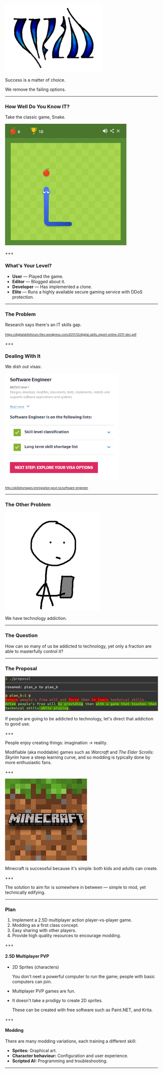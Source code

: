 ![Will](assets/images/logo_will_s.png)

Success is a matter of choice.

We remove the failing options.

---

### How Well Do You Know IT?

Take the classic game, Snake.

![Snake Game](assets/images/snake.png)

+++

### What's Your Level?

* **User** &mdash; Played the game.
* **Editor** &mdash; Blogged about it.
* **Developer** &mdash; Has implemented a clone.
* **Elite** &mdash; Runs a highly available secure gaming service with DDoS protection.

---

### The Problem

Research says there's an IT skills gap.

<small><small>https://digitalskillsforum.files.wordpress.com/2017/12/digital_skills_report-online-2017-dec.pdf</small></small>

+++

### Dealing With It

We dish out visas:

![IT Skills Shortage](assets/images/skills_shortage.png)

<small><small>http://skillshortages.immigration.govt.nz/software-engineer</small></small>

---

### The Other Problem

![Tech Addition](assets/images/tech_addiction.png)

We have technology addiction.

---

### The Question

How can so many of us be addicted to technology, yet only a fraction are able to masterfully control it?

---

### The Proposal

![Drive people's free will by providing them with a game that teaches them technical skills while playing.](assets/images/proposal.png)

If people are going to be addicted to technology, let's direct that addiction to good use.

+++

People enjoy creating things: imagination &rarr; reality.

Modifiable (aka moddable) games such as *Warcraft* and *The Elder Scrolls: Skyrim* have a steep learning curve, and so modding is typically done by more enthusiastic fans.

+++

![Minecraft](assets/images/minecraft.jpeg)

Minecraft is successful because it's simple: both kids and adults can create.

+++

The solution to aim for is somewhere in between &mdash; simple to mod, yet technically edifying.

---

### Plan

1. Implement a 2.5D multiplayer action player-vs-player game.
2. Modding as a first class concept.
3. Easy sharing with other players.
4. Provide high quality resources to encourage modding.

+++

#### 2.5D Multiplayer PVP

* 2D Sprites (characters)

    You don't neet a powerful computer to run the game; people with basic computers can join.

* Multiplayer PVP games are fun.
* It doesn't take a prodigy to create 2D sprites.

    These can be created with free software such as Paint.NET, and Krita.

+++

#### Modding

There are many modding variations, each training a different skill:

* **Sprites:** Graphical art.
* **Character behaviour:** Configuration and user experience.
* **Scripted AI:** Programming and troubleshooting.

---


